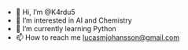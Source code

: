 - 👋 Hi, I’m @K4rdu5
- 👀 I’m interested in AI and Chemistry
- 🌱 I’m currently learning Python
- 📫 How to reach me lucasmjohansson@gmail.com

<!---
K4rdu5/K4rdu5 is a ✨ special ✨ repository because its `README.md` (this file) appears on your GitHub profile.
You can click the Preview link to take a look at your changes.
--->
